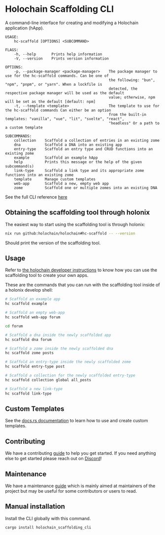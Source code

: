 # Holochain Scaffolding CLI

A command-line interface for creating and modifying a Holochain application (hApp).

```
USAGE:
    hc-scaffold [OPTIONS] <SUBCOMMAND>

FLAGS:
    -h, --help       Prints help information
    -V, --version    Prints version information

OPTIONS:
    -p, --package-manager <package-manager>    The package manager to use for the hc-scaffold commands. Can be one of
                                               the following: "bun", "npm", "pnpm", or "yarn". When a lockfile is
                                               detected, the respective package manager will be used as the default
                                               value; otherwise, npm will be set as the default [default: npm]
    -t, --template <template>                  The template to use for the hc-scaffold commands Can either be an option
                                               from the built-in templates: "vanilla", "vue", "lit", "svelte", "react",
                                               "headless" Or a path to a custom template

SUBCOMMANDS:
    collection    Scaffold a collection of entries in an existing zome
    dna           Scaffold a DNA into an existing app
    entry-type    Scaffold an entry type and CRUD functions into an existing zome
    example       Scaffold an example hApp
    help          Prints this message or the help of the given subcommand(s)
    link-type     Scaffold a link type and its appropriate zome functions into an existing zome
    template      Manage custom templates
    web-app       Scaffold a new, empty web app
    zome          Scaffold one or multiple zomes into an existing DNA
```

See the full CLI reference [here](/guides/cli.md)

## Obtaining the scaffolding tool through holonix

The easiest way to start using the scaffolding tool is through holonix:

```bash
nix run github:holochain/holochain#hc-scaffold -- --version
```

Should print the version of the scaffolding tool.

## Usage

Refer to [the holochain developer instructions](https://developer.holochain.org/get-building/) to know how you can use the scaffolding tool to create your own apps.

These are the commands that you can run with the scaffolding tool inside of a holonix develop shell:

```bash
# Scaffold an example app
hc scaffold example

# Scaffold an empty web-app
hc scaffold web-app forum

cd forum

# Scaffold a dna inside the newly scaffolded app
hc scaffold dna forum

# Scaffold a zome inside the newly scaffolded dna
hc scaffold zome posts

# Scaffold an entry-type inside the newly scaffolded zome
hc scaffold entry-type post

# Scaffold a collection for the newly scaffolded entry-type
hc scaffold collection global all_posts

# Scaffold a new link-type
hc scaffold link-type
```

## Custom Templates

See the [docs.rs documentation](https://docs.rs/holochain_scaffolding_cli) to learn how to use and create custom templates.

## Contributing

We have a contributing [guide](guides/contributing.md) to help you get started. If you need anything else to get started please reach out on [Discord](https://discord.gg/k55DS5dmPH)!

## Maintenance

We have a maintenance [guide](guides/maintenance.md) which is mainly aimed at maintainers of the project but may be useful for some contributors or users to read.

## Manual installation

Install the CLI globally with this command.

```bash
cargo install holochain_scaffolding_cli
```
